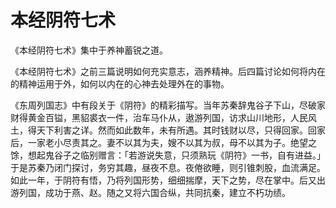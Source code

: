 # 本经阴符七术

《本经阴符七术》集中于养神蓄锐之道。

《本经阴符七术》之前三篇说明如何充实意志，涵养精神。后四篇讨论如何将内在的精神运用于外，如何以内在的心神去处理外在的事物。

《东周列国志》中有段关于《阴符》的精彩描写。当年苏秦辞鬼谷子下山，尽破家财得黄金百镒，黑貂裘衣一件，治车马仆从，遨游列国，访求山川地形，人民风土，得天下利害之详。然而如此数年，未有所遇。其时钱财以尽，只得回家。回家后，一家老小尽责其之。妻不以其为夫，嫂不以其为叔，母不以其为子。绝望之馀，想起鬼谷子之临别赠言：「若游说失意，只须熟玩《阴符》一书，自有进益。」于是苏秦乃闭门探讨，务穷其趣，昼夜不息。夜倦欲睡，则引锥刺股，血流满足。如此一年，于阴符有悟，乃将列国形势，细细揣摩，天下之势，尽在掌中。后又出游列国，成功于燕、赵。随之又将六国合纵，共同抗秦，建立不朽功绩。
